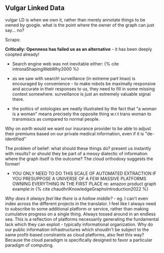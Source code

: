 
## Vulgar Linked Data

vulgar LD is when we own it, rather than merely annotate things to be owned by google. what is the point where the owner of the graph can just say... no?

Scraps: 

**Critically: Openness has failed us as an alternative** - it has been deeply coopted already!

- Search engine web was not inevitable either: {% cite intronaShapingWebWhy2000 %}
- as we saw with search! surveillance (in extreme part lmao) is encouraged by convenience - to make robots be maximally responsive and accurate in their responses to us, they need to fill in some missing context somewhere. surveillance is just an extremely valuable signal there. 

- the poltics of ontologies are neatly illustrated by the fact that "a woman is a woman" means precisely the opposite thing w.r.t trans woman to transmisics as compared to normal people.

Why on *earth* would we want our insurance provider to be able to adjust their premiums based on our private medical information, even if it is "de-identified"

The problem of belief: what should these things do? present us instantly with results? or should they be part of a messy dialectic of information where the graph itself is the outcome? The cloud orthodoxy suggests the former!

- YOU ONLY NEED TO DO THIS SCALE OF AUTOMATED EXTRACTION IF YOU PRESUPPOSE A UNIVERSE OF A FEW MASSIVE PLATFORMS OWNING EVERYTHING IN THE FIRST PLACE re: amazon product graph example in {% cite chaudhriKnowledgeGraphsIntroduction2022 %}

*Why does it always feel like there is a hollow middle?* - eg. I can't even index across the different projects in the translator. I feel like I always need to subscribe to some additional platform or service, rather than making cumulative progress on a single thing. Always tossed around in an endless sea. This is a reflection of platforms necessarily generating the fundamental lack which they can exploit - typically informational organization. Why do our public information infrastructures which shoudln't be subject to the same profit-based constraints as cloud platforms, also feel this way? Because the cloud paradigm is specifically designed to favor a particular paradigm of computing.
